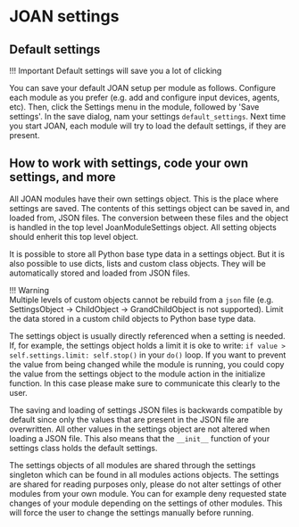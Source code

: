 # JOAN settings

## Default settings

!!! Important
Default settings will save you a lot of clicking

You can save your default JOAN setup per module as follows. Configure each module as you prefer (e.g. add and configure input devices, agents, etc). Then, click the Settings menu in the module, followed by 'Save settings'. In the save dialog, nam your settings `default_settings`. Next time you start JOAN, each module will try to load the default settings, if they are present.

## How to work with settings, code your own settings, and more
All JOAN modules have their own settings object. This is the place where settings are saved. The contents of this settings object can be saved in, and loaded
from, JSON files. The conversion between these files and the object is handled in the top level JoanModuleSettings object. All setting objects should enherit
this top level object.

It is possible to store all Python base type data in a settings object. But it is also possible to use dicts, lists and custom class objects. They will be
automatically stored and loaded from JSON files.

!!! Warning  
    Multiple levels of custom objects cannot be rebuild from a `json` file (e.g. SettingsObject -> ChildObject -> GrandChildObject is not supported). Limit the data
    stored in a custom child objects to Python base type data.

The settings object is usually directly referenced when a setting is needed. If, for example, the settings object holds a limit it is oke to write:
`if value > self.settings.limit: self.stop()` in your `do()` loop. If you want to prevent the value from being changed while the module is running, you could
copy the value from the settings object to the module action in the initialize function. In this case please make sure to communicate this clearly to the user.

The saving and loading of settings JSON files is backwards compatible by default since only the values that are present in the JSON file are overwritten. All
other values in the settings object are not altered when loading a JSON file. This also means that the `__init__` function of your settings class holds the
default settings.

The settings objects of all modules are shared through the settings singleton which can be found in all modules actions objects. The settings are shared for
reading purposes only, please do not alter settings of other modules from your own module. You can for example deny requested state changes of your module
depending on the settings of other modules. This will force the user to change the settings manually before running.
